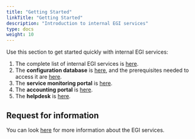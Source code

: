 ```yaml
---
title: "Getting Started"
linkTitle: "Getting Started"
description: "Introduction to internal EGI services"
type: docs
weight: 10
---
```


Use this section to get started quickly with internal EGI services:

1. The complete list of internal EGI services is
   [here](https://www.egi.eu/internal-services).
2. The **configuration database** is [here](https://goc.egi.eu), and
   the prerequisites needed to access it are
   [here](../configuration-database/access).
3. The **service monitoring portal** is [here](http://argo.egi.eu).
4. The **accounting portal** is [here](https://accounting.egi.eu).
5. The **helpdesk** is [here](http://helpdesk.egi.eu).

## Request for information

You can look [here](https://www.egi.eu/more-information) for
more information about the EGI services.
